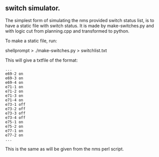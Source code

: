 ## switch simulator.

The simplest form of simulating the nms provided switch status list, is to have a static
file with switch status. It is made by make-switches.py and with logic cut from planning.cpp and transformed to python. 

To make a static file, run:

shellprompt >  ./make-switches.py > switchlist.txt

This will give a txtfile of the format:
	
	...
	e69-2 on
	e69-3 on
	e69-4 on
	e71-1 on
	e71-2 on
	e71-3 on
	e71-4 on
	e73-1 off
	e73-2 off
	e73-3 off
	e73-4 off
	e75-1 on
	e75-2 on
	e77-1 on
	e77-2 on
	... 


This is the same as will be given from the nms perl script. 
